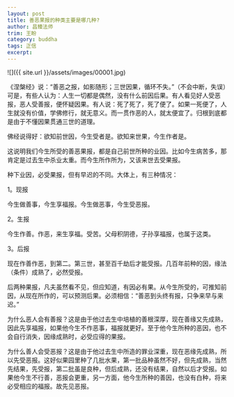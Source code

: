 ```yaml
---
layout: post
title: 善恶果报的种类主要是哪几种?
author: 昌臻法师
trim: 王盼
category: buddha
tags: 正信
excerpt:
---
```


![]({{ site.url }}/assets/images/00001.jpg)

《涅槃经》说：“善恶之报，如影随形；三世因果，循环不失。”（不会中断，失误）可是，有些人认为：人生一切都是偶然，没有什么前因后果。有人看见好人受恶报，恶人受善报，便怀疑因果。有人说：死了死了，死了便了。如果一死便了，人生就没有价值，学佛修行，就无意义。而一贯作恶的人，就太便宜了。归根到底都是由于不懂因果贯通三世的道理。

佛经说得好：欲知前世因，今生受者是。欲知来世果，今生作者是。

这说明我们今生所受的善恶果报，都是自己前世所种的业因。比如今生病苦多，那肯定是过去生中杀业太重。而今生所作所为，又该来世去受果报。

种下业因，必受果报，但有早迟的不同。大体上，有三种情况：

1。现报

今生做善事，今生享福报。今生做恶事，今生受恶报。

2。生报

今生作善。作恶，来生享福。受苦。父母积阴德，子孙享福报，也属于这类。

3。后报

现在作善作恶，到第二。第三世，甚至百千劫后才能受报。几百年前种的因，缘法（条件）成熟了，必然受报。

后两种果报，凡夫虽然看不见，但应知道，有因必有果。从今生所受的，可推知前因，从现在所作的，可以预测后果。必须相信：“善恶到头终有报，只争来早与来迟。”

为什么恶人会有善报？这是由于他过去生中培植的善根深厚，现在善缘又先成熟，因此先享福报，如果他今生不作恶事，福报就更好。至于他今生所种的恶因，也不会自行消失，因缘成熟时，必受应得的果报。

为什么善人会受恶报？这是由于他过去生中所造的罪业深重，现在恶缘先成熟，所以先受恶报。这好似果园里种了几批水果，第一批品种虽然不好，但先成熟，当然先结果，先受报，第二批虽是良种，但后成熟，还没有结果，自然以后才受报。如果他今生不行善，恶报会更重，另一方面，他今生所种的善因，也没有白种，将来必受相应的福报。故先见恶报。

